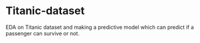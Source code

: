 # Titanic-dataset
EDA on Titanic dataset and making a predictive model which can predict if a passenger can survive or not.
